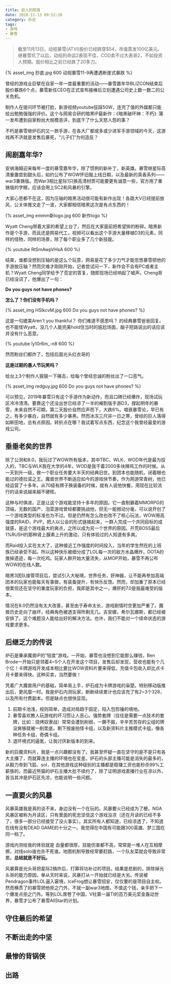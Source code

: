 ```yaml
---
title: 巨人的陨落
date: 2018-11-13 09:52:20
category: 杂谈
tags:
- 游戏
- 暴雪
---
```


> 截至11月13日，动视暴雪(ATVI)股价已经跌穿$54，市值蒸发100亿美元。继暴雪坑了以后，动视的命运2表现不佳，COD卖不过大表哥2，不如投资人预期。股价相比之前已经跌了20多刀。

{% asset_img 抄底.jpg 600 动视暴雪11-9再遭遇断崖式暴跌 %}

曾经的游戏业巨擘在自家一年一度最重要的活动——暴雪嘉年华BLIZCON结束后股价暴跌6个点，暴雪新任CEO在正式宣布接棒后立刻遭遇公司史上数一数二的公关危机。

制作人在提问环节被打脸，新游视频youtube狂踩50W，连充了值的外媒都只能给出勉勉强强的评价。这个与网易合研的暗黑IP最新作：《暗黑破坏神：不朽》蒲一发布遭到自家粉丝大规模恶评，到底干了什么天怒人怨的事？

不朽是暴雪继炉石的又一款手游，在各大厂都或多或少进军手游领域的今天，这游戏再不济就是发售后暴死，“儿子们”为何造反？

<!--more-->

## 闹剧嘉年华?

安纳海姆迎来每年一度的暴雪嘉年华，除了惯例的新补丁，新英雄。暴雪继星际高清重置尝到甜头后，如约公布了WOW怀旧服上线日期，以及最新的真香系列——war3重铸版。而War3相比星际1只换高清材质可能要更有诚意一些，官方用了重铸版的字眼，应该会用上SC2和风暴的引擎。

大家心思都不在这，因为压轴的暗黑活动很可能有新作出现！各路大V已经提前放风，公关体推文走了一波，大家都相信暗黑这次是有点东西的！

{% asset_img emmm新logo.jpg 600 新作logo %}

Wyatt Cheng带着大家的希望上台了，然后在大家面前把希望摔的粉碎。暗黑新作是个手游，而且还是网易代工，视频可以看出这个手游大量移植D3的元素，同样的怪物，同样的场景，除了每个职业多了几个新技能。

{% youtube RtSmAwpVHsA 600 %}

结束，谁都没想到压轴的是这么个玩意，网易是花了多少力气才能忽悠暴雪把他的手游放压轴？然而灾难才刚刚开始，记者尝试问一下，新作会不会有PC或者主机？Wyatt Cheng同学给予了否定的答复，随即现场已经响起了嘘声。Cheng哥已经没词了，他爆出了一句：

**Do you guys not have phones?**

**怎么了？你们没有手机吗？**

{% asset_img HSlkcvM.jpg 600 Do you guys not have phones? %}

这是一句媲美Aren't you thankful？ 你们难道不感恩吗？ 的经典暴雪爸爸回复。也不能怪Wyatt，没几个人能完美hold住当时的尴尬场面，脑子短路说出的话应该并没有什么恶意。

{% youtube ly10r6m_-n8 600 %}

然而粉丝们都炸了，包括后面光头红衣哥的 

**这是过期的愚人节玩笑吗？** 

给台上3个制作人狠狠一下痛击，给每个曾经忠诚的粉丝出了一口恶气。

{% asset_img redguy.jpg 600 Do you guys not have phones? %}

可以预见，2019年暴雪只有这个手游作为新动作，而且口碑已经爆炸，现场试玩区冷冷清清。要靠这个还没出世已经凉了一半的阉割版手游D3，撑起明年的暴雪，未来自然不可期，第二天股价自然应声而下，大跌6%。唱衰暴雪论，早已有之。有多少暴白，自然就有多少暴黑。然而冰冻三尺非一日之寒，曾经的巨人落得如斯田地，总有点原因。转折点在哪？我试着写点东西，纪念这个我曾经最爱的游戏公司。

## 垂垂老矣的世界

除了公测和8.0，我玩过了WOW所有版本，其中TBC、WLK、WOD年代是最为投入的，TBC与WLK我在大学的4年，WOD是我干着2000多块辣鸡工作的时候。从一天到升一级，做一个职业任务要大半天的经典旧世。到团本也能随机，闭着眼也能过的德拉诺之王。魔兽世界不断适应如今的游戏快节奏，作为网游常青树，他已经运营了十多年。从70级有牌子换装备的时候，就有人说他快餐，用现在比较流行的话来说越来越不硬核。

这种与时俱进，正是让这个游戏能坚持十多年的原因。它一直制霸着MMORPG的顶端，无数的国产、泡菜游戏曾经都要挑战他，但无一能撼动分毫，可以说开创了一个游戏类型的标准也为不过。但是仍然有怎么改也改不了核心玩法，WOW用高强度的RAID，PVP，把人以公会的形式链接起来，一群人完成一个共同目标的成就感，是这个游戏最大的爽点，之所以成为另一个世界的原因。开荒BOSS最后1%RUSH的那种肾上腺素上升的激动，只有体验过的人知道有多爽。

而Raid投入实在太大了，这种接近工作强度的时间投入，当年的学生然在的上班族已经承受不起。所以这种快乐被细分成了LOL每一次的敌方水晶爆炸，DOTA的推掉遗迹，每一次吃鸡。玩家人群开始大量流失，从MOP开始，暴雪不再公布WOW的在线人数。

暗黑3团队接管项目后，尝试引入大秘境，世界任务，肝神器，让不能再参加高端团本的玩家也能每天有事做，有装备提升，有快乐反馈。然而，却加重了原本已经很累但还在坚守的重度玩家的负担，我即是其中之一，爆肝的7.0是我最难受的版本。

情况在8.0仍然没有太大改善，甚至由于寿命太长，游戏剧情时空更加严重了。魔兽历史走向了崩坏，经典角色被透支得所剩无几。吉安娜，希尔瓦娜斯，都已经被安排了。这个难题没人能给出好的解决方法。也许，我们不能对一个续命状态的游戏要求更多。

## 后继乏力的传说

炉石是秉承魔兽IP的“轻度”游戏。一开始，暴雪也没想到它能那么赚钱，Ben Brode一开始只是领着4~5个人在开发这个项目，发售后却发现，营收也能有个几个亿！卡牌游戏开发成本相比要比WOW资料片要来得低，充值卡包收入却比点卡月卡要来得快。这种买卖，当然要做！

凭着广大魔兽用户的基础，简单易上手，炉石成为卡牌游戏的枭楚。特别移动版推出后，更风靡一时。我是炉石内测玩家，断断续续累计也应该充了有2~3个328，以及所有付费副本。但是缺点也很快显现。

1. 前期卡池浅，规则简单，造成对局趋于固定，陷入包剪锤的境地。
2. 暴雪喜欢教人玩游戏的坏习惯让人恶心。强势套牌（往往是需要一点技术的套牌，比如：烧烤奴隶战）常常会遭到削弱，一蹶不振，辛辛苦苦存的尘组的牌没爽够就被一削垫底。剩下按废拍怪卡组，以及新资料片主推模式卡组，像各种任务卡组，奇偶卡组。
3. 退环境式的逼氪，让我讨厌新版本的到来。

新的巨魔资料片，我是一点兴趣都没有了。我甚至怀疑一直在坚守的是不是只有各大主播了，而就算连主播的环境也在变差。炉石的头部主播可能是消失的最多的，从毅力帝到飞狐、sol，在其他游戏这种级别的主播都是稳赚工资也能秒杀99%工薪族的。而最近熊猫的炉石主播大批不续约了，除了证明游戏直播行业在凉以外，首当其冲是炉石区先凉，也能说明一些问题。

## 一直要火的风暴

风暴英雄我是真的谈不来，身边没有一个在玩的。风暴要火已经成为了梗。NGA风暴区被称为月读区，只有里面的死忠坚信这个游戏没凉（还在月读的已经不多了，很多一部分已经接受了没火事实）。其实所有人都知道，已经凉透了，不知道在线有没有DEAD GAME的十分之一。我觉得在中国有可能跟300英雄、梦三国在同一档了。

游戏内测给我的体验就是 血量都很厚，技能伤害都不高，常常是一堆人在互相摩擦，对线solo谁也杀不死谁。地图机制导致经常要赶路，一个队友菜就会导致非常累。**总结就是不好玩。**

风暴算是光头哥把星际2搞炸后，打算将功补过的项目。结果是悲剧的，排除掉光头哥的能力原因。单从天时来说，风暴打从一开始就已经是大劣。传说被Pendragon事件LOL逼入窘境，IceFrog想让暴雪招安，仅仅要的是项目自主权。然而横贯了的暴雪把他拒之门外，不就一副war3地图，不值这个钱，亲手把下一个爆发点拒之门外。等到LOL席卷了中国，V社第一届TI的百万美元奖金轰动世界，暴雪才公布了暴雪AllStar的计划。

## 守住最后的希望

## 不断出走的中坚

## 最惨的背锅侠

## 出路